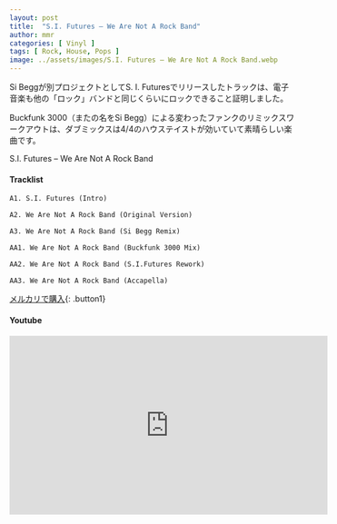 ```yaml
---
layout: post
title:  "S.I. Futures – We Are Not A Rock Band"
author: mmr
categories: [ Vinyl ]
tags: [ Rock, House, Pops ]
image: ../assets/images/S.I. Futures – We Are Not A Rock Band.webp
---
```


Si Beggが別プロジェクトとしてS. I. Futuresでリリースしたトラックは、電子音楽も他の「ロック」バンドと同じくらいにロックできること証明しました。

Buckfunk 3000（またの名をSi Begg）による変わったファンクのリミックスワークアウトは、ダブミックスは4/4のハウステイストが効いていて素晴らしい楽曲です。

S.I. Futures – We Are Not A Rock Band

#### Tracklist
```md
A1. S.I. Futures (Intro)

A2. We Are Not A Rock Band (Original Version)

A3. We Are Not A Rock Band (Si Begg Remix)

AA1. We Are Not A Rock Band (Buckfunk 3000 Mix)

AA2. We Are Not A Rock Band (S.I.Futures Rework)

AA3. We Are Not A Rock Band (Accapella)
```

[メルカリで購入](https://jp.mercari.com/item/m83564527494?afid=6142608987){: .button1}

#### Youtube
<iframe width="560" height="315" src="https://www.youtube.com/embed/aBMhu-CwpBI?si=QdtzqCiop-L6uvnt" title="YouTube video player" frameborder="0" allow="accelerometer; autoplay; clipboard-write; encrypted-media; gyroscope; picture-in-picture; web-share" referrerpolicy="strict-origin-when-cross-origin" allowfullscreen></iframe>